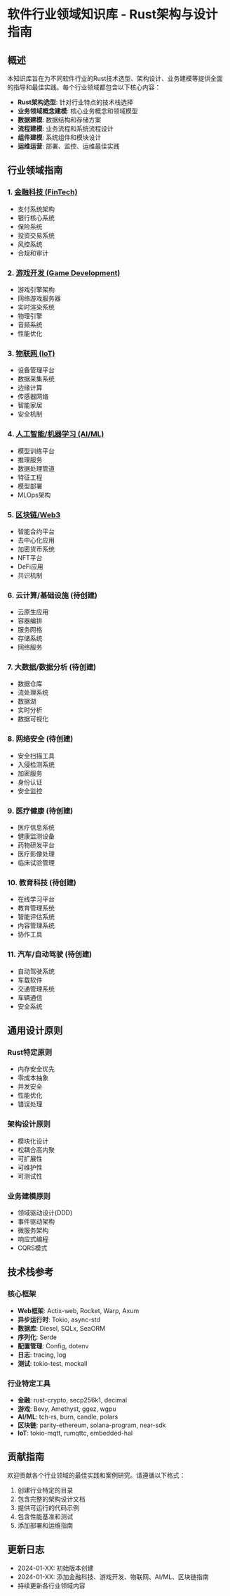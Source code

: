 # 软件行业领域知识库 - Rust架构与设计指南

## 概述

本知识库旨在为不同软件行业的Rust技术选型、架构设计、业务建模等提供全面的指导和最佳实践。每个行业领域都包含以下核心内容：

- **Rust架构选型**: 针对行业特点的技术栈选择
- **业务领域概念建模**: 核心业务概念和领域模型
- **数据建模**: 数据结构和存储方案
- **流程建模**: 业务流程和系统流程设计
- **组件建模**: 系统组件和模块设计
- **运维运营**: 部署、监控、运维最佳实践

## 行业领域指南

### 1. [金融科技 (FinTech)](./fintech/README.md)
- 支付系统架构
- 银行核心系统
- 保险系统
- 投资交易系统
- 风控系统
- 合规和审计

### 2. [游戏开发 (Game Development)](./game_development/README.md)
- 游戏引擎架构
- 网络游戏服务器
- 实时渲染系统
- 物理引擎
- 音频系统
- 性能优化

### 3. [物联网 (IoT)](./iot/README.md)
- 设备管理平台
- 数据采集系统
- 边缘计算
- 传感器网络
- 智能家居
- 安全机制

### 4. [人工智能/机器学习 (AI/ML)](./ai_ml/README.md)
- 模型训练平台
- 推理服务
- 数据处理管道
- 特征工程
- 模型部署
- MLOps架构

### 5. [区块链/Web3](./blockchain_web3/README.md)
- 智能合约平台
- 去中心化应用
- 加密货币系统
- NFT平台
- DeFi应用
- 共识机制

### 6. 云计算/基础设施 (待创建)
- 云原生应用
- 容器编排
- 服务网格
- 存储系统
- 网络服务

### 7. 大数据/数据分析 (待创建)
- 数据仓库
- 流处理系统
- 数据湖
- 实时分析
- 数据可视化

### 8. 网络安全 (待创建)
- 安全扫描工具
- 入侵检测系统
- 加密服务
- 身份认证
- 安全监控

### 9. 医疗健康 (待创建)
- 医疗信息系统
- 健康监测设备
- 药物研发平台
- 医疗影像处理
- 临床试验管理

### 10. 教育科技 (待创建)
- 在线学习平台
- 教育管理系统
- 智能评估系统
- 内容管理系统
- 协作工具

### 11. 汽车/自动驾驶 (待创建)
- 自动驾驶系统
- 车载软件
- 交通管理系统
- 车辆通信
- 安全系统

## 通用设计原则

### Rust特定原则
- 内存安全优先
- 零成本抽象
- 并发安全
- 性能优化
- 错误处理

### 架构设计原则
- 模块化设计
- 松耦合高内聚
- 可扩展性
- 可维护性
- 可测试性

### 业务建模原则
- 领域驱动设计(DDD)
- 事件驱动架构
- 微服务架构
- 响应式编程
- CQRS模式

## 技术栈参考

### 核心框架
- **Web框架**: Actix-web, Rocket, Warp, Axum
- **异步运行时**: Tokio, async-std
- **数据库**: Diesel, SQLx, SeaORM
- **序列化**: Serde
- **配置管理**: Config, dotenv
- **日志**: tracing, log
- **测试**: tokio-test, mockall

### 行业特定工具
- **金融**: rust-crypto, secp256k1, decimal
- **游戏**: Bevy, Amethyst, ggez, wgpu
- **AI/ML**: tch-rs, burn, candle, polars
- **区块链**: parity-ethereum, solana-program, near-sdk
- **IoT**: tokio-mqtt, rumqttc, embedded-hal

## 贡献指南

欢迎贡献各个行业领域的最佳实践和案例研究。请遵循以下格式：

1. 创建行业特定的目录
2. 包含完整的架构设计文档
3. 提供可运行的代码示例
4. 包含性能基准和测试
5. 添加部署和运维指南

## 更新日志

- 2024-01-XX: 初始版本创建
- 2024-01-XX: 添加金融科技、游戏开发、物联网、AI/ML、区块链指南
- 持续更新各行业领域内容
